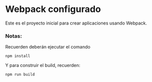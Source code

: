 # Webpack configurado

Este es el proyecto inicial para crear aplicaciones usando Webpack.

### Notas:

Recuerden deberán ejecutar el comando 
```
npm install
```

Y para construir el build, recuerden:
````
npm run build
````
 